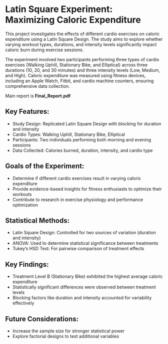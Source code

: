 # Latin Square Experiment: Maximizing Caloric Expenditure

This project investigates the effects of different cardio exercises on caloric expenditure using a Latin Square Design. 
The study aims to explore whether varying workout types, durations, and intensity levels significantly impact caloric burn during exercise sessions.

The experiment involved two participants performing three types of cardio exercises (Walking Uphill, Stationary Bike, and Elliptical) 
across three durations (10, 20, and 30 minutes) and three intensity levels (Low, Medium, and High). 
Caloric expenditure was measured using fitness devices, including an Apple Watch, Fitbit, and cardio machine counters, ensuring comprehensive data collection.

Main report is **Final_Report.pdf**

## Key Features:

- Study Design: Replicated Latin Square Design with blocking for duration and intensity
- Cardio Types: Walking Uphill, Stationary Bike, Elliptical
- Participants: Two individuals performing both morning and evening sessions
- Data Collected: Calories burned, duration, intensity, and cardio type

## Goals of the Experiment:

- Determine if different cardio exercises result in varying caloric expenditure
- Provide evidence-based insights for fitness enthusiasts to optimize their workouts
- Contribute to research in exercise physiology and performance optimization

## Statistical Methods:
- Latin Square Design: Controlled for two sources of variation (duration and intensity)
- ANOVA: Used to determine statistical significance between treatments
- Tukey’s HSD Test: For pairwise comparison of treatment effects

## Key Findings:
- Treatment Level B (Stationary Bike) exhibited the highest average caloric expenditure
- Statistically significant differences were observed between treatment levels
- Blocking factors like duration and intensity accounted for variability effectively

## Future Considerations:

- Increase the sample size for stronger statistical power
- Explore factorial designs to test additional variables
